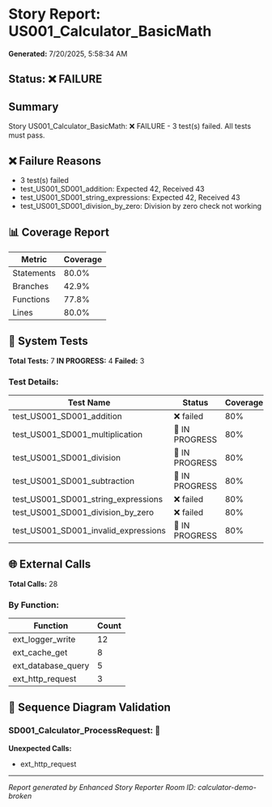 # Story Report: US001_Calculator_BasicMath

**Generated:** 7/20/2025, 5:58:34 AM

## Status: ❌ FAILURE

## Summary

Story US001_Calculator_BasicMath: ❌ FAILURE - 3 test(s) failed. All tests must pass.

## ❌ Failure Reasons

- 3 test(s) failed
- test_US001_SD001_addition: Expected 42, Received 43
- test_US001_SD001_string_expressions: Expected 42, Received 43
- test_US001_SD001_division_by_zero: Division by zero check not working

## 📊 Coverage Report

| Metric | Coverage |
|--------|----------|
| Statements | 80.0% |
| Branches | 42.9% |
| Functions | 77.8% |
| Lines | 80.0% |

## 🧪 System Tests

**Total Tests:** 7
**IN PROGRESS:** 4
**Failed:** 3

### Test Details:

| Test Name | Status | Coverage | Duration |
|-----------|--------|----------|----------|
| test_US001_SD001_addition | ❌ failed | 80% | 12ms |
| test_US001_SD001_multiplication | 🔄 IN PROGRESS | 80% | 1ms |
| test_US001_SD001_division | 🔄 IN PROGRESS | 80% | 1ms |
| test_US001_SD001_subtraction | 🔄 IN PROGRESS | 80% | 1ms |
| test_US001_SD001_string_expressions | ❌ failed | 80% | 1ms |
| test_US001_SD001_division_by_zero | ❌ failed | 80% | 1ms |
| test_US001_SD001_invalid_expressions | 🔄 IN PROGRESS | 80% | 13ms |

## 🌐 External Calls

**Total Calls:** 28

### By Function:

| Function | Count |
|----------|-------|
| ext_logger_write | 12 |
| ext_cache_get | 8 |
| ext_database_query | 5 |
| ext_http_request | 3 |

## 📐 Sequence Diagram Validation

### SD001_Calculator_ProcessRequest: 🔄

**Unexpected Calls:**
- ext_http_request

---

*Report generated by Enhanced Story Reporter*
*Room ID: calculator-demo-broken*
